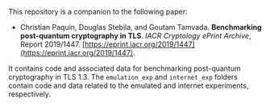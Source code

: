 This repository is a companion to the following paper:

- Christian Paquin, Douglas Stebila, and Goutam Tamvada. **Benchmarking post-quantum cryptography in TLS**. *IACR Cryptology ePrint Archive*, Report 2019/1447. [https://eprint.iacr.org/2019/1447](https://eprint.iacr.org/2019/1447).

It contains code and associated data for benchmarking post-quantum cryptography in TLS 1.3. The `emulation_exp` and `internet_exp` folders contain code and data related to the emulated and internet experiments, respectively.
